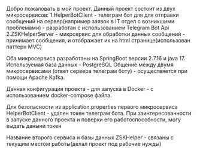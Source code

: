 Добро пожаловать в мой проект. 
Данный проект состоит из двух микросервисов:
1.HelperBotClient - телеграм бот для для отправки сообщений на сервер(например заявок в IT  отдел с возникшими проблемами) - разработан с использованием Telegram Bot Api
2.ZSKHelperServer - микрсервис для обработки данных сообщений - принимает сообщения, и отображает их на html странице(использован паттерн MVC)

Оба микросервиса разработаны на SpringBoot версии 2.7.16 и java 17.
Используемая база данных - PostgreSQL
Общение между двумя микросервисами (ответ сервера телеграм боту) - осуществяется при помощи Apache Kafka.

Данная конфигурация проекта - для запуска в Docker -  с использованием docker-compose файла.

Для безопасности из application.properties первого микросервиса HelperBotClient - удален токен телеграм бота. 
При заинтересованности в запуске данного проекта и поверки его работоспособности, могу выдать данынй токен

Название второго сервиса и базы данных ZSKHelper - связаны с текущим местом работы(делал проект под рабочие нужды)
